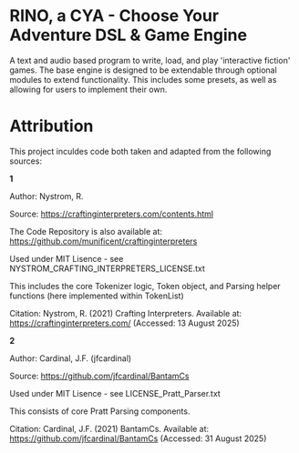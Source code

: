 # **RINO, a CYA - Choose Your Adventure DSL & Game Engine**

A text and audio based program to write, load, and play 'interactive fiction' games. The base engine is designed to be extendable through optional modules to extend functionality. This includes some presets, as well as allowing for users to implement their own.


# **Attribution**

This project inculdes code both taken and adapted from the following sources:

**1**

Author: Nystrom, R.

Source: https://craftinginterpreters.com/contents.html

The Code Repository is also available at: https://github.com/munificent/craftinginterpreters

Used under MIT Lisence - see NYSTROM_CRAFTING_INTERPRETERS_LICENSE.txt

This includes the core Tokenizer logic, Token object, and Parsing helper functions (here implemented within TokenList)

Citation: Nystrom, R. (2021) Crafting Interpreters. Available at: https://craftinginterpreters.com/ (Accessed: 13 August 2025)

**2**

Author: Cardinal, J.F. (jfcardinal)

Source: https://github.com/jfcardinal/BantamCs

Used under MIT Lisence - see LICENSE_Pratt_Parser.txt

This consists of core Pratt Parsing components.

Citation: Cardinal, J.F. (2021) BantamCs. Available at: https://github.com/jfcardinal/BantamCs (Accessed: 31 August 2025)

